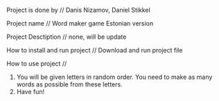 Project is done by // Danis Nizamov, Daniel Stikkel

Project name // Word maker game Estonian version

Project Desctiption // none, will be update

How to install and run project // Download and run project file

How to use project // 
1. You will be given letters in random order. You need to make as many words as possible from these letters.
2. Have fun!
